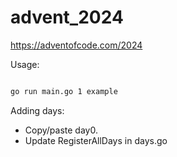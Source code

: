 # advent_2024
https://adventofcode.com/2024


Usage:
```bash

go run main.go 1 example
```

Adding days:
- Copy/paste day0.
- Update RegisterAllDays in days.go
